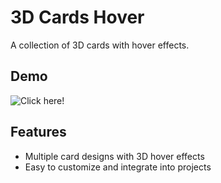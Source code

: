 # 3D Cards Hover

A collection of 3D cards with hover effects.

## Demo

![Click here!](https://github.com/ersuheb/Web_Dev_Practice/assets/81223989/c917ea59-3027-40c2-81c9-a70d2f6ae9ca)

## Features

- Multiple card designs with 3D hover effects
- Easy to customize and integrate into projects